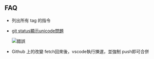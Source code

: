 ## FAQ
- 列出所有 tag 的指令
- [git status顯示unicode問題](https://www.perplexity.ai/search/zuo-ye-xi-tong-windows11-shi-y-OfDl134mTa2RfPT5J1rzOQ)
  
  ![錯誤](https://www.xn--djroe106hl2fyz1bszc.online/wp-content/uploads/2025/07/Git問題-001.png)
- Github 上的改變 fetch回來後，vscode執行揀選，並強制 push即可合併

